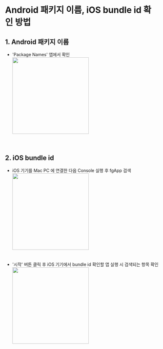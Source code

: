 # Android 패키지 이름, iOS bundle id 확인 방법
## 1. Android 패키지 이름
  - 'Package Names' 앱에서 확인  
    <image src="doc/app_name_check/PACKAGE_Names.png" style="width: 250px;"><br><br><br>
## 2. iOS bundle id
  - iOS 기기를 Mac PC 에 연결한 다음 Console 실행 후 fgApp 검색
    <image src="doc/app_name_check/PACKAGE_Names.png" style="width: 250px;"><br><br><br>
  - '시작' 버튼 클릭 후 iOS 기기에서 bundle id 확인할 앱 실행 시 검색되는 항목 확인
    <image src="doc/app_name_check/PACKAGE_Names.png" style="width: 250px;"><br><br><br>
